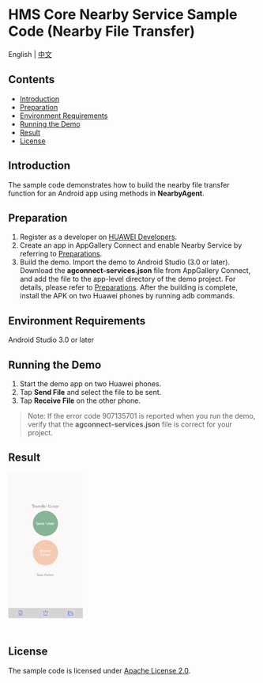 # HMS Core Nearby Service Sample Code (Nearby File Transfer)
English | [中文](README_ZH.md)
## Contents

 * [Introduction](#Introduction)
 * [Preparation](#Preparation)
 * [Environment Requirements](#Environment-Requirements)
 * [Running the Demo](#Running-the-Demo)
 * [Result](#Result)
 * [License](#License)

## Introduction
The sample code demonstrates how to build the nearby file transfer function for an Android app using methods in **NearbyAgent**.

## Preparation
1. Register as a developer on [HUAWEI Developers](https://developer.huawei.com/consumer/en/?ha_source=hms1).
2. Create an app in AppGallery Connect and enable Nearby Service by referring to [Preparations](https://developer.huawei.com/consumer/en/doc/development/system-Guides/config-agc-0000001050040578?ha_source=hms1).
3. Build the demo.
    Import the demo to Android Studio (3.0 or later). Download the **agconnect-services.json** file from AppGallery Connect, and add the file to the app-level directory of the demo project. For details, please refer to [Preparations](https://developer.huawei.com/consumer/en/doc/development/system-Guides/config-agc-0000001050040578?ha_source=hms1).
    After the building is complete, install the APK on two Huawei phones by running adb commands.

## Environment Requirements
   Android Studio 3.0 or later

## Running the Demo
1. Start the demo app on two Huawei phones.
2. Tap **Send File** and select the file to be sent.
3. Tap **Receive File** on the other phone.

>Note:
If the error code 907135701 is reported when you run the demo, verify that the **agconnect-services.json** file is correct for your project.  

## Result
<img src="result.png" width = 30% height = 30%>

## License
The sample code is licensed under [Apache License 2.0](http://www.apache.org/licenses/LICENSE-2.0).

